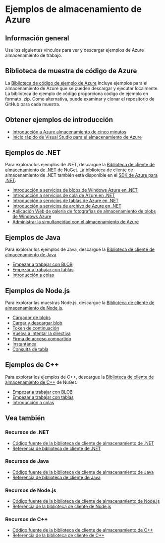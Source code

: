 <properties
    pageTitle="Ejemplos de almacenamiento de Azure | Microsoft Azure"
    description="Ver, descargar y ejecutar el código de ejemplo y aplicaciones para el almacenamiento de Azure. Descubra Introducción muestras para BLOB, colas, tablas y archivos, con las bibliotecas de cliente de almacenamiento. NET, Java, Node.js y C++."
    services="storage"
    documentationCenter="na"
    authors="tamram"
    manager="carmonm"
    editor="tysonn" />
<tags
    ms.service="storage"
    ms.devlang="na"
    ms.topic="article"
    ms.tgt_pltfrm="na"
    ms.workload="storage"
    ms.date="09/21/2016"
    ms.author="tamram" />

# <a name="azure-storage-samples"></a>Ejemplos de almacenamiento de Azure

## <a name="overview"></a>Información general
Use los siguientes vínculos para ver y descargar ejemplos de Azure almacenamiento de trabajo.

## <a name="azure-code-sample-library"></a>Biblioteca de muestra de código de Azure

La [Biblioteca de código de ejemplo de Azure](https://azure.microsoft.com/documentation/samples/?service=storage) incluye ejemplos para el almacenamiento de Azure que se pueden descargar y ejecutar localmente. La biblioteca de ejemplo de código proporciona código de ejemplo en formato .zip. Como alternativa, puede examinar y clonar el repositorio de GitHub para cada muestra.

## <a name="getting-started-samples"></a>Obtener ejemplos de introducción

* [Introducción a Azure almacenamiento de cinco minutos](storage-getting-started-guide.md)
* [Inicio rápido de Visual Studio para el almacenamiento de Azure](https://github.com/Azure/azure-storage-net/tree/master/Samples/GettingStarted/VisualStudioQuickStarts)

## <a name="net-samples"></a>Ejemplos de .NET

Para explorar los ejemplos de .NET, descargue la [Biblioteca de cliente de almacenamiento de .NET](https://www.nuget.org/packages/WindowsAzure.Storage/) de NuGet. La biblioteca de cliente de almacenamiento de .NET también está disponible en el [SDK de Azure para .NET](https://azure.microsoft.com/downloads/).

* [Introducción a servicios de blobs de Windows Azure en .NET](https://azure.microsoft.com/documentation/samples/storage-blob-dotnet-getting-started/)
* [Introducción a servicios de cola de Azure en .NET](https://azure.microsoft.com/documentation/samples/storage-queue-dotnet-getting-started/)
* [Introducción a servicios de tablas de Azure en .NET](https://azure.microsoft.com/documentation/samples/storage-table-dotnet-getting-started/)
* [Introducción a servicios de archivo de Azure en .NET](https://azure.microsoft.com/documentation/samples/storage-file-dotnet-getting-started/)
* [Aplicación Web de galería de fotografías de almacenamiento de blobs de Windows Azure](https://azure.microsoft.com/documentation/samples/storage-blobs-dotnet-webapp/)
* [Administrar la simultaneidad con el almacenamiento de Azure](https://code.msdn.microsoft.com/Managing-Concurrency-using-56018114)

## <a name="java-samples"></a>Ejemplos de Java

Para explorar los ejemplos de Java, descargue la [Biblioteca de cliente de almacenamiento de Java](https://github.com/azure/azure-storage-java).

* [Empezar a trabajar con BLOB](https://github.com/Azure/azure-storage-java/tree/master/microsoft-azure-storage-samples/src/com/microsoft/azure/storage/blob/gettingstarted)
* [Empezar a trabajar con tablas](https://github.com/Azure/azure-storage-java/tree/master/microsoft-azure-storage-samples/src/com/microsoft/azure/storage/table/gettingtstarted)
* [Introducción a colas](https://github.com/Azure/azure-storage-java/tree/master/microsoft-azure-storage-samples/src/com/microsoft/azure/storage/queue/gettingstarted)

## <a name="nodejs-samples"></a>Ejemplos de Node.js

Para explorar las muestras Node.js, descargue la [Biblioteca de cliente de almacenamiento de Node.js](https://github.com/Azure/azure-storage-node).

* [Cargador de blobs](https://github.com/Azure/azure-storage-node/tree/master/examples/blobuploader)
* [Cargar y descargar blob](https://github.com/Azure/azure-storage-node/blob/master/examples/samples/blobuploaddownloadsample.js)
* [Token de continuación](https://github.com/Azure/azure-storage-node/blob/master/examples/samples/continuationsample.js)
* [Vuelva a intentar la directiva](https://github.com/Azure/azure-storage-node/blob/master/examples/samples/retrypolicysample.js)
* [Firma de acceso compartido](https://github.com/Azure/azure-storage-node/blob/master/examples/samples/sassample.js)
* [Instantánea](https://github.com/Azure/azure-storage-node/blob/master/examples/samples/snapshotsample.js)
* [Consulta de tabla](https://github.com/Azure/azure-storage-node/blob/master/examples/samples/tablequerysample.js)

## <a name="c-samples"></a>Ejemplos de C++

Para explorar los ejemplos de C++, descargue la [Biblioteca de cliente de almacenamiento de C++](https://www.nuget.org/packages/wastorage/) de NuGet.

* [Empezar a trabajar con BLOB](https://github.com/Azure/azure-storage-cpp/tree/master/Microsoft.WindowsAzure.Storage/samples/BlobsGettingStarted)
* [Empezar a trabajar con tablas](https://github.com/Azure/azure-storage-cpp/tree/master/Microsoft.WindowsAzure.Storage/samples/TablesGettingStarted)
* [Introducción a colas](https://github.com/Azure/azure-storage-cpp/tree/master/Microsoft.WindowsAzure.Storage/samples/QueuesGettingStarted)

## <a name="see-also"></a>Vea también

### <a name="net-resources"></a>Recursos de .NET

- [Código fuente de la biblioteca de cliente de almacenamiento de .NET](https://github.com/Azure/azure-storage-net)
- [Referencia de biblioteca de cliente de .NET](https://msdn.microsoft.com/library/azure/dn261237.aspx)

### <a name="java-resources"></a>Recursos de Java

- [Código fuente de la biblioteca de cliente de almacenamiento de Java](https://github.com/azure/azure-storage-java)
- [Referencia de biblioteca de cliente de Java](http://dl.windowsazure.com/storage/javadoc/)

### <a name="nodejs-resources"></a>Recursos de Node.js

- [Código fuente de la biblioteca de cliente de almacenamiento de Node.js](https://github.com/Azure/azure-storage-node)
- [Referencia de la biblioteca de cliente de Node.js](http://dl.windowsazure.com/nodestoragedocs/index.html)

### <a name="c-resources"></a>Recursos de C++

- [Código fuente de la biblioteca de cliente de almacenamiento de C++](https://github.com/Azure/azure-storage-cpp)
- [Referencia de la biblioteca de cliente de C++](http://azure.github.io/azure-storage-cpp/)
